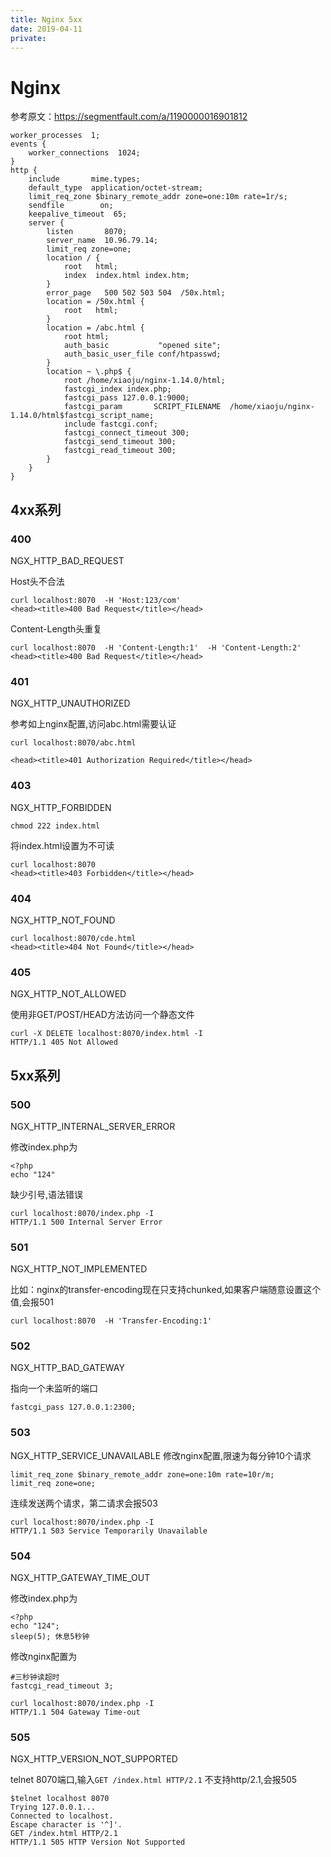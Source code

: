 ```yaml
---
title: Nginx 5xx
date: 2019-04-11
private:
---
```

# Nginx 
参考原文：https://segmentfault.com/a/1190000016901812

    worker_processes  1;
    events {
        worker_connections  1024;
    }
    http {
        include       mime.types;
        default_type  application/octet-stream;
        limit_req_zone $binary_remote_addr zone=one:10m rate=1r/s;
        sendfile        on;
        keepalive_timeout  65;
        server {
            listen       8070;
            server_name  10.96.79.14;
            limit_req zone=one;
            location / {
                root   html;
                index  index.html index.htm;
            }
            error_page   500 502 503 504  /50x.html;
            location = /50x.html {
                root   html;
            }
            location = /abc.html {
                root html;
                auth_basic           "opened site";
                auth_basic_user_file conf/htpasswd;
            }
            location ~ \.php$ {
                root /home/xiaoju/nginx-1.14.0/html;
                fastcgi_index index.php;
                fastcgi_pass 127.0.0.1:9000;
                fastcgi_param       SCRIPT_FILENAME  /home/xiaoju/nginx-1.14.0/html$fastcgi_script_name;
                include fastcgi.conf;
                fastcgi_connect_timeout 300;
                fastcgi_send_timeout 300;
                fastcgi_read_timeout 300;
            }
        }
    }

## 4xx系列
### 400
NGX_HTTP_BAD_REQUEST

Host头不合法
    
    curl localhost:8070  -H 'Host:123/com'
    <head><title>400 Bad Request</title></head>
    
Content-Length头重复

    curl localhost:8070  -H 'Content-Length:1'  -H 'Content-Length:2'
    <head><title>400 Bad Request</title></head>

### 401
NGX_HTTP_UNAUTHORIZED

参考如上nginx配置,访问abc.html需要认证
 
    curl localhost:8070/abc.html

    <head><title>401 Authorization Required</title></head>
### 403
NGX_HTTP_FORBIDDEN

    chmod 222 index.html

将index.html设置为不可读
 
    curl localhost:8070
    <head><title>403 Forbidden</title></head>

### 404
NGX_HTTP_NOT_FOUND

    curl localhost:8070/cde.html
    <head><title>404 Not Found</title></head>

### 405
NGX_HTTP_NOT_ALLOWED

使用非GET/POST/HEAD方法访问一个静态文件

    curl -X DELETE localhost:8070/index.html -I
    HTTP/1.1 405 Not Allowed

## 5xx系列
### 500
NGX_HTTP_INTERNAL_SERVER_ERROR

修改index.php为

    <?php
    echo "124"

缺少引号,语法错误

    curl localhost:8070/index.php -I
    HTTP/1.1 500 Internal Server Error

### 501
NGX_HTTP_NOT_IMPLEMENTED

比如：nginx的transfer-encoding现在只支持chunked,如果客户端随意设置这个值,会报501
 
    curl localhost:8070  -H 'Transfer-Encoding:1'

### 502
NGX_HTTP_BAD_GATEWAY

指向一个未监听的端口

    fastcgi_pass 127.0.0.1:2300;

### 503
NGX_HTTP_SERVICE_UNAVAILABLE
修改nginx配置,限速为每分钟10个请求
 
    limit_req_zone $binary_remote_addr zone=one:10m rate=10r/m;
    limit_req zone=one;

连续发送两个请求，第二请求会报503

    curl localhost:8070/index.php -I
    HTTP/1.1 503 Service Temporarily Unavailable

### 504
NGX_HTTP_GATEWAY_TIME_OUT

修改index.php为

    <?php
    echo "124";
    sleep(5); 休息5秒钟
 
修改nginx配置为

    #三秒钟读超时
    fastcgi_read_timeout 3;

    curl localhost:8070/index.php -I
    HTTP/1.1 504 Gateway Time-out

### 505
NGX_HTTP_VERSION_NOT_SUPPORTED

telnet 8070端口,输入`GET /index.html HTTP/2.1`
不支持http/2.1,会报505
 
    $telnet localhost 8070
    Trying 127.0.0.1...
    Connected to localhost.
    Escape character is '^]'.
    GET /index.html HTTP/2.1
    HTTP/1.1 505 HTTP Version Not Supported